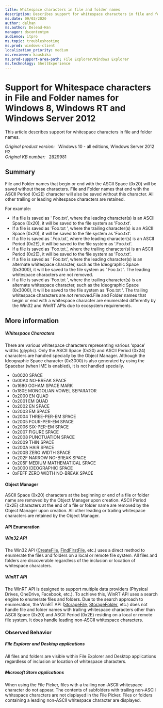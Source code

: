 ```yaml
---
title: Whitespace characters in file and folder names
description: Describes support for whitespace characters in file and folder names.
ms.date: 09/03/2020
author: delhan
ms.author: Delead-Han
manager: dscontentpm
audience: itpro
ms.topic: troubleshooting
ms.prod: windows-client
localization_priority: medium
ms.reviewer: kaushika
ms.prod-support-area-path: File Explorer/Windows Explorer
ms.technology: ShellExperience
---
```

# Support for Whitespace characters in File and Folder names for Windows 8, Windows RT and Windows Server 2012

This article describes support for whitespace characters in file and folder names.

_Original product version:_ &nbsp; Windows 10 - all editions, Windows Server 2012 R2  
_Original KB number:_ &nbsp; 2829981

## Summary

File and Folder names that begin or end with the ASCII Space (0x20) will be saved without these characters. File and Folder names that end with the ASCII Period (0x2E) character will also be saved without this character. All other trailing or leading whitespace characters are retained.

For example:

- If a file is saved as ' Foo.txt', where the leading character(s) is an ASCII Space (0x20), it will be saved to the file system as 'Foo.txt'.
- If a file is saved as 'Foo.txt ', where the trailing character(s) is an ASCII Space (0x20), it will be saved to the file system as 'Foo.txt'.
- If a file is saved as '.Foo.txt', where the leading character(s) is an ASCII Period (0x2E), it will be saved to the file system as '.Foo.txt'.
- If a file is saved as 'Foo.txt.', where the trailing character(s) is an ASCII Period (0x2E), it will be saved to the file system as 'Foo.txt'.
- If a file is saved as ' Foo.txt', where the leading character(s) is an alternate whitespace character, such as the Ideographic Space (0x3000), it will be saved to the file system as ' Foo.txt '. The leading whitespace characters are not removed.
- If a file is saved as 'Foo.txt ', where the trailing character(s) is an alternate whitespace character, such as the Ideographic Space (0x3000), it will be saved to the file system as 'Foo.txt '. The trailing whitespace characters are *not* removed.File and Folder names that begin or end with a whitespace character are enumerated differently by the Win32 and WinRT APIs due to ecosystem requirements.

## More information

##### Whitespace Characters

There are various whitespace characters representing various 'space' widths (glyphs). Only the ASCII Space (0x20) and ASCII Period (0x24) characters are handled specially by the Object Manager. Although the Ideographic Space character (0x3000) is also generated by using the Spacebar (when IME is enabled), it is not handled specially.
- 0x0020 SPACE
- 0x00A0 NO-BREAK SPACE
- 0x1680 OGHAM SPACE MARK
- 0x180E MONGOLIAN VOWEL SEPARATOR
- 0x2000 EN QUAD
- 0x2001 EM QUAD
- 0x2002 EN SPACE
- 0x2003 EM SPACE
- 0x2004 THREE-PER-EM SPACE
- 0x2005 FOUR-PER-EM SPACE
- 0x2006 SIX-PER-EM SPACE
- 0x2007 FIGURE SPACE
- 0x2008 PUNCTUATION SPACE
- 0x2009 THIN SPACE
- 0x200A HAIR SPACE
- 0x200B ZERO WIDTH SPACE
- 0x202F NARROW NO-BREAK SPACE
- 0x205F MEDIUM MATHEMATICAL SPACE
- 0x3000 IDEOGRAPHIC SPACE
- 0xFEFF ZERO WIDTH NO-BREAK SPACE

#### Object Manager

ASCII Space (0x20) characters at the beginning or end of a file or folder name are removed by the Object Manager upon creation.
ASCII Period (0x2E) characters at the end of a file or folder name are removed by the Object Manager upon creation.
All other leading or trailing whitespace characters are retained by the Object Manager.

#### API Enumeration

##### Win32 API

The Win32 API ([CreateFile](https://msdn.microsoft.com/library/windows/desktop/aa363858.aspx), [FindFirstFile](https://msdn.microsoft.com/library/windows/desktop/aa364418.aspx), etc.) uses a direct method to enumerate the files and folders on a local or remote file system. All files and folders are discoverable regardless of the inclusion or location of whitespace characters.

##### WinRT API

The WinRT API is designed to support multiple data providers (Physical Drives, OneDrive, Facebook, etc.). To achieve this, WinRT API uses a search engine to enumerate files and folders. Due to the search approach to enumeration, the WinRT API ([StorageFile](https://msdn.microsoft.com/library/windows/apps/windows.storage.storagefile.aspx), [StorageFolder](https://msdn.microsoft.com/library/windows/apps/windows.storage.storagefolder.aspx), etc.) does not handle file and folder names with trailing whitespace characters other than ASCII Space (0x20) and ASCII Period (0x2E) residing on a local or remote file system. It does handle leading non-ASCII whitespace characters.

### Observed Behavior

##### File Explorer and Desktop applications

All files and folders are visible within File Explorer and Desktop applications regardless of inclusion or location of whitespace characters.

##### Microsoft Store applications

When using the File Picker, files with a trailing non-ASCII whitespace character do not appear. The contents of subfolders with trailing non-ASCII whitespace characters are not displayed in the File Picker. Files or folders containing a leading non-ASCII whitespace character are displayed.
